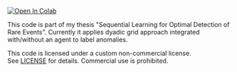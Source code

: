 [![Open In Colab](https://colab.research.google.com/assets/colab-badge.svg)](https://colab.research.google.com/github/PouyaRepos/sequential_anomaly_detection/blob/main/example.ipynb)

This code is part of my thesis "Sequential Learning for Optimal Detection of Rare Events". Currently it applies dyadic grid approach integrated with/without an agent to label anomalies.

This code is licensed under a custom non-commercial license.
See [LICENSE](./LICENSE) for details. Commercial use is prohibited.

